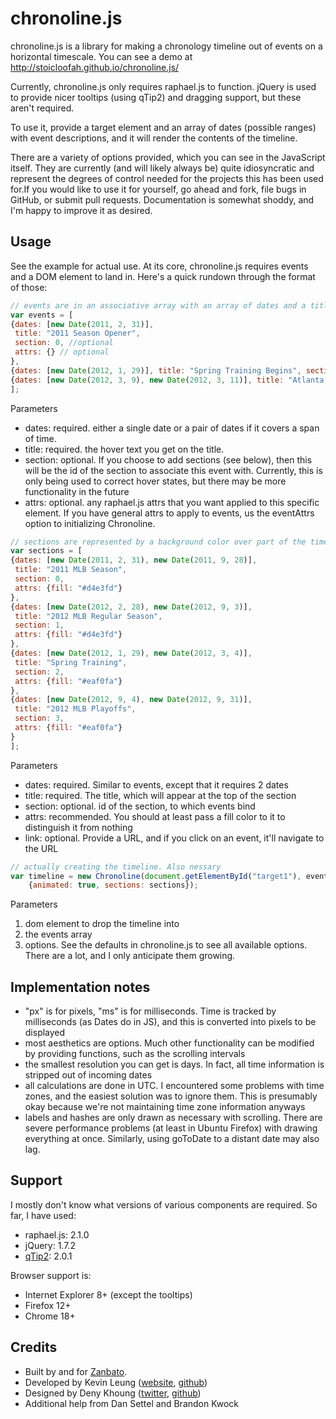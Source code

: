 chronoline.js
=============

chronoline.js is a library for making a chronology timeline out of events on a horizontal timescale. You can see a demo at http://stoicloofah.github.io/chronoline.js/

Currently, chronoline.js only requires raphael.js to function. jQuery is used to provide nicer tooltips (using qTip2) and dragging support, but these aren't required.

To use it, provide a target element and an array of dates (possible ranges) with event descriptions, and it will render the contents of the timeline.

There are a variety of options provided, which you can see in the JavaScript itself. They are currently (and will likely always be) quite idiosyncratic and represent the degrees of control needed for the projects this has been used for.If you would like to use it for yourself, go ahead and fork, file bugs in GitHub, or submit pull requests. Documentation is somewhat shoddy, and I'm happy to improve it as desired.

Usage
-----
See the example for actual use. At its core, chronoline.js requires events and a DOM element to land in. Here's a quick rundown through the format of those:
```javascript
// events are in an associative array with an array of dates and a title that are the actual dots and bars in the timeline
var events = [
{dates: [new Date(2011, 2, 31)],
 title: "2011 Season Opener",
 section: 0, //optional
 attrs: {} // optional
},
{dates: [new Date(2012, 1, 29)], title: "Spring Training Begins", section: 2},
{dates: [new Date(2012, 3, 9), new Date(2012, 3, 11)], title: "Atlanta Braves @ Houston Astros", section: 1}
];
```

Parameters
* dates: required. either a single date or a pair of dates if it covers a span of time.
* title: required. the hover text you get on the title.
* section: optional. If you choose to add sections (see below), then this will be the id of the section to associate this event with. Currently, this is only being used to correct hover states, but there may be more functionality in the future
* attrs: optional. any raphael.js attrs that you want applied to this specific element. If you have general attrs to apply to events, us the eventAttrs option to initializing Chronoline.

```javascript
// sections are represented by a background color over part of the timeline. They are optional
var sections = [
{dates: [new Date(2011, 2, 31), new Date(2011, 9, 28)],
 title: "2011 MLB Season",
 section: 0,
 attrs: {fill: "#d4e3fd"}
},
{dates: [new Date(2012, 2, 28), new Date(2012, 9, 3)],
 title: "2012 MLB Regular Season",
 section: 1,
 attrs: {fill: "#d4e3fd"}
},
{dates: [new Date(2012, 1, 29), new Date(2012, 3, 4)],
 title: "Spring Training",
 section: 2,
 attrs: {fill: "#eaf0fa"}
},
{dates: [new Date(2012, 9, 4), new Date(2012, 9, 31)],
 title: "2012 MLB Playoffs",
 section: 3,
 attrs: {fill: "#eaf0fa"}
}
];
```

Parameters
* dates: required. Similar to events, except that it requires 2 dates
* title: required. The title, which will appear at the top of the section
* section: optional. id of the section, to which events bind
* attrs: recommended. You should at least pass a fill color to it to distinguish it from nothing
* link: optional. Provide a URL, and if you click on an event, it'll navigate to the URL 

```javascript
// actually creating the timeline. Also nessary
var timeline = new Chronoline(document.getElementById("target1"), events,
    {animated: true, sections: sections});
```

Parameters
1. dom element to drop the timeline into
2. the events array
3. options. See the defaults in chronoline.js to see all available options. There are a lot, and I only anticipate them growing.

Implementation notes
--------------------
* "px" is for pixels, "ms" is for milliseconds. Time is tracked by milliseconds (as Dates do in JS), and this is converted into pixels to be displayed
* most aesthetics are options. Much other functionality can be modified by providing functions, such as the scrolling intervals
* the smallest resolution you can get is days. In fact, all time information is stripped out of incoming dates
* all calculations are done in UTC. I encountered some problems with time zones, and the easiest solution was to ignore them. This is presumably okay because we're not maintaining time zone information anyways
* labels and hashes are only drawn as necessary with scrolling. There are severe performance problems (at least in Ubuntu Firefox) with drawing everything at once. Similarly, using goToDate to a distant date may also lag.

Support
-------
I mostly don't know what versions of various components are required. So far, I have used:
* raphael.js: 2.1.0
* jQuery: 1.7.2
* [qTip2](http://qtip2.com/): 2.0.1

Browser support is:
* Internet Explorer 8+ (except the tooltips)
* Firefox 12+
* Chrome 18+

Credits
-------
* Built by and for [Zanbato](https://zanbato.com).
* Developed by Kevin Leung ([website](http://kevinleung.com), [github](https://github.com/StoicLoofah))
* Designed by Deny Khoung ([twitter](http://twitter.com/#!/denykhoung), [github](https://github.com/denyk))
* Additional help from Dan Settel and Brandon Kwock
